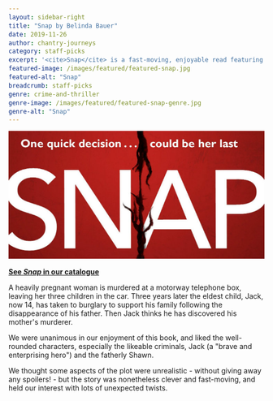 ```yaml
---
layout: sidebar-right
title: "Snap by Belinda Bauer"
date: 2019-11-26
author: chantry-journeys
category: staff-picks
excerpt: '<cite>Snap</cite> is a fast-moving, enjoyable read featuring likeable characters and lots of twists.'
featured-image: /images/featured/featured-snap.jpg
featured-alt: "Snap"
breadcrumb: staff-picks
genre: crime-and-thriller
genre-image: /images/featured/featured-snap-genre.jpg
genre-alt: "Snap"
---
```


![Snap](/images/featured/featured-snap.jpg)

**[See <cite>Snap</cite> in our catalogue](https://suffolk.spydus.co.uk/cgi-bin/spydus.exe/ENQ/OPAC/BIBENQ?BRN=2409900)**

A heavily pregnant woman is murdered at a motorway telephone box, leaving her three children in the car. Three years later the eldest child, Jack, now 14, has taken to burglary to support his family following the disappearance of his father. Then Jack thinks he has discovered his mother's murderer.

We were unanimous in our enjoyment of this book, and liked the well-rounded characters, especially the likeable criminals, Jack (a "brave and enterprising hero") and the fatherly Shawn.

We thought some aspects of the plot were unrealistic - without giving away any spoilers! - but the story was nonetheless clever and fast-moving, and held our interest with lots of unexpected twists.
